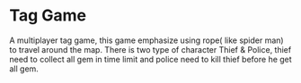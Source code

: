 # Tag Game
 
A multiplayer tag game, this game emphasize using rope( like spider man) to travel around the map.  There is two type of character Thief & Police, thief need to collect all gem in time limit and police need to kill thief before he get all gem.
